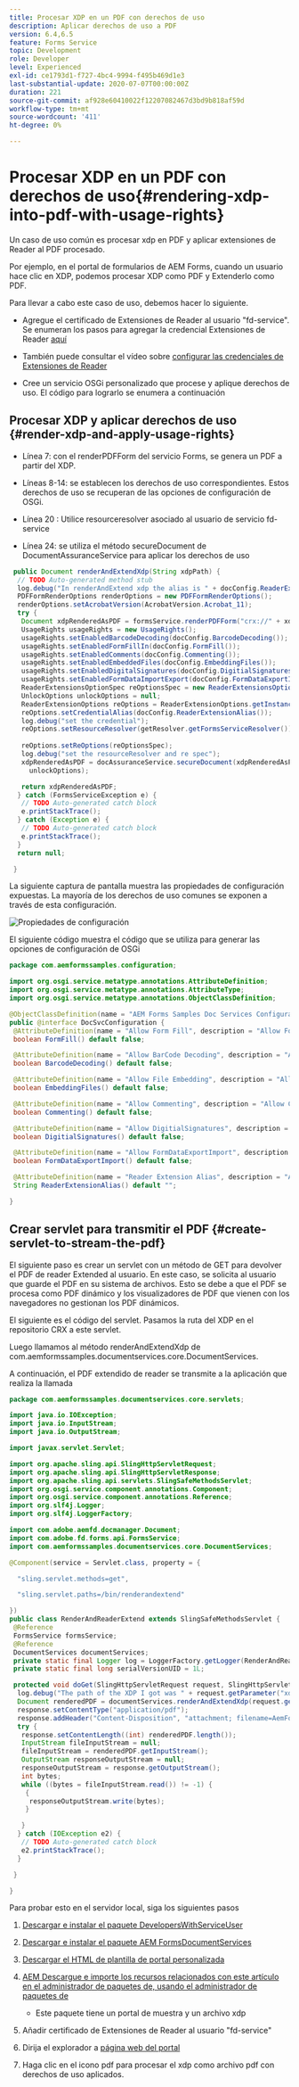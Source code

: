 ```yaml
---
title: Procesar XDP en un PDF con derechos de uso
description: Aplicar derechos de uso a PDF
version: 6.4,6.5
feature: Forms Service
topic: Development
role: Developer
level: Experienced
exl-id: ce1793d1-f727-4bc4-9994-f495b469d1e3
last-substantial-update: 2020-07-07T00:00:00Z
duration: 221
source-git-commit: af928e60410022f12207082467d3bd9b818af59d
workflow-type: tm+mt
source-wordcount: '411'
ht-degree: 0%

---
```


# Procesar XDP en un PDF con derechos de uso{#rendering-xdp-into-pdf-with-usage-rights}

Un caso de uso común es procesar xdp en PDF y aplicar extensiones de Reader al PDF procesado.

Por ejemplo, en el portal de formularios de AEM Forms, cuando un usuario hace clic en XDP, podemos procesar XDP como PDF y Extenderlo como PDF.


Para llevar a cabo este caso de uso, debemos hacer lo siguiente.

* Agregue el certificado de Extensiones de Reader al usuario &quot;fd-service&quot;. Se enumeran los pasos para agregar la credencial Extensiones de Reader [aquí](https://experienceleague.adobe.com/docs/experience-manager-65/forms/install-aem-forms/osgi-installation/install-configure-document-services.html?lang=en)


* También puede consultar el vídeo sobre [configurar las credenciales de Extensiones de Reader](https://experienceleague.adobe.com/docs/experience-manager-learn/forms/document-services/configuring-reader-extension-osgi.html)


* Cree un servicio OSGi personalizado que procese y aplique derechos de uso. El código para lograrlo se enumera a continuación

## Procesar XDP y aplicar derechos de uso {#render-xdp-and-apply-usage-rights}

* Línea 7: con el renderPDFForm del servicio Forms, se genera un PDF a partir del XDP.

* Líneas 8-14: se establecen los derechos de uso correspondientes. Estos derechos de uso se recuperan de las opciones de configuración de OSGi.

* Línea 20 : Utilice resourceresolver asociado al usuario de servicio fd-service

* Línea 24: se utiliza el método secureDocument de DocumentAssuranceService para aplicar los derechos de uso

```java
 public Document renderAndExtendXdp(String xdpPath) {
  // TODO Auto-generated method stub
  log.debug("In renderAndExtend xdp the alias is " + docConfig.ReaderExtensionAlias());
  PDFFormRenderOptions renderOptions = new PDFFormRenderOptions();
  renderOptions.setAcrobatVersion(AcrobatVersion.Acrobat_11);
  try {
   Document xdpRenderedAsPDF = formsService.renderPDFForm("crx://" + xdpPath, null, renderOptions);
   UsageRights usageRights = new UsageRights();
   usageRights.setEnabledBarcodeDecoding(docConfig.BarcodeDecoding());
   usageRights.setEnabledFormFillIn(docConfig.FormFill());
   usageRights.setEnabledComments(docConfig.Commenting());
   usageRights.setEnabledEmbeddedFiles(docConfig.EmbeddingFiles());
   usageRights.setEnabledDigitalSignatures(docConfig.DigitialSignatures());
   usageRights.setEnabledFormDataImportExport(docConfig.FormDataExportImport());
   ReaderExtensionsOptionSpec reOptionsSpec = new ReaderExtensionsOptionSpec(usageRights, "Sample ARES");
   UnlockOptions unlockOptions = null;
   ReaderExtensionOptions reOptions = ReaderExtensionOptions.getInstance();
   reOptions.setCredentialAlias(docConfig.ReaderExtensionAlias());
   log.debug("set the credential");
   reOptions.setResourceResolver(getResolver.getFormsServiceResolver());
   
   reOptions.setReOptions(reOptionsSpec);
   log.debug("set the resourceResolver and re spec");
   xdpRenderedAsPDF = docAssuranceService.secureDocument(xdpRenderedAsPDF, null, null, reOptions,
     unlockOptions);

   return xdpRenderedAsPDF;
  } catch (FormsServiceException e) {
   // TODO Auto-generated catch block
   e.printStackTrace();
  } catch (Exception e) {
   // TODO Auto-generated catch block
   e.printStackTrace();
  }
  return null;

 }
```

La siguiente captura de pantalla muestra las propiedades de configuración expuestas. La mayoría de los derechos de uso comunes se exponen a través de esta configuración.

![Propiedades de configuración](assets/configurationproperties.gif)

El siguiente código muestra el código que se utiliza para generar las opciones de configuración de OSGi

```java
package com.aemformssamples.configuration;

import org.osgi.service.metatype.annotations.AttributeDefinition;
import org.osgi.service.metatype.annotations.AttributeType;
import org.osgi.service.metatype.annotations.ObjectClassDefinition;

@ObjectClassDefinition(name = "AEM Forms Samples Doc Services Configuration", description = "AEM Forms Samples Doc Services Configuration")
public @interface DocSvcConfiguration {
 @AttributeDefinition(name = "Allow Form Fill", description = "Allow Form Fill", type = AttributeType.BOOLEAN)
 boolean FormFill() default false;

 @AttributeDefinition(name = "Allow BarCode Decoding", description = "Allow BarCode Decoding", type = AttributeType.BOOLEAN)
 boolean BarcodeDecoding() default false;

 @AttributeDefinition(name = "Allow File Embedding", description = "Allow File Embedding", type = AttributeType.BOOLEAN)
 boolean EmbeddingFiles() default false;

 @AttributeDefinition(name = "Allow Commenting", description = "Allow Commenting", type = AttributeType.BOOLEAN)
 boolean Commenting() default false;

 @AttributeDefinition(name = "Allow DigitialSignatures", description = "Allow File DigitialSignatures", type = AttributeType.BOOLEAN)
 boolean DigitialSignatures() default false;

 @AttributeDefinition(name = "Allow FormDataExportImport", description = "Allow FormDataExportImport", type = AttributeType.BOOLEAN)
 boolean FormDataExportImport() default false;

 @AttributeDefinition(name = "Reader Extension Alias", description = "Alias of your Reader Extension")
 String ReaderExtensionAlias() default "";

}
```

## Crear servlet para transmitir el PDF {#create-servlet-to-stream-the-pdf}

El siguiente paso es crear un servlet con un método de GET para devolver el PDF de reader Extended al usuario. En este caso, se solicita al usuario que guarde el PDF en su sistema de archivos. Esto se debe a que el PDF se procesa como PDF dinámico y los visualizadores de PDF que vienen con los navegadores no gestionan los PDF dinámicos.

El siguiente es el código del servlet. Pasamos la ruta del XDP en el repositorio CRX a este servlet.

Luego llamamos al método renderAndExtendXdp de com.aemformssamples.documentservices.core.DocumentServices.

A continuación, el PDF extendido de reader se transmite a la aplicación que realiza la llamada

```java
package com.aemformssamples.documentservices.core.servlets;

import java.io.IOException;
import java.io.InputStream;
import java.io.OutputStream;

import javax.servlet.Servlet;

import org.apache.sling.api.SlingHttpServletRequest;
import org.apache.sling.api.SlingHttpServletResponse;
import org.apache.sling.api.servlets.SlingSafeMethodsServlet;
import org.osgi.service.component.annotations.Component;
import org.osgi.service.component.annotations.Reference;
import org.slf4j.Logger;
import org.slf4j.LoggerFactory;

import com.adobe.aemfd.docmanager.Document;
import com.adobe.fd.forms.api.FormsService;
import com.aemformssamples.documentservices.core.DocumentServices;

@Component(service = Servlet.class, property = {

  "sling.servlet.methods=get",

  "sling.servlet.paths=/bin/renderandextend"

})
public class RenderAndReaderExtend extends SlingSafeMethodsServlet {
 @Reference
 FormsService formsService;
 @Reference
 DocumentServices documentServices;
 private static final Logger log = LoggerFactory.getLogger(RenderAndReaderExtend.class);
 private static final long serialVersionUID = 1L;

 protected void doGet(SlingHttpServletRequest request, SlingHttpServletResponse response) {
  log.debug("The path of the XDP I got was " + request.getParameter("xdpPath"));
  Document renderedPDF = documentServices.renderAndExtendXdp(request.getParameter("xdpPath"));
  response.setContentType("application/pdf");
  response.addHeader("Content-Disposition", "attachment; filename=AemFormsRocks.pdf");
  try {
   response.setContentLength((int) renderedPDF.length());
   InputStream fileInputStream = null;
   fileInputStream = renderedPDF.getInputStream();
   OutputStream responseOutputStream = null;
   responseOutputStream = response.getOutputStream();
   int bytes;
   while ((bytes = fileInputStream.read()) != -1) {
    {
     responseOutputStream.write(bytes);
    }

   }
  } catch (IOException e2) {
   // TODO Auto-generated catch block
   e2.printStackTrace();
  }

 }

}
```

Para probar esto en el servidor local, siga los siguientes pasos
1. [Descargar e instalar el paquete DevelopersWithServiceUser](/help/forms/assets/common-osgi-bundles/DevelopingWithServiceUser.jar)
1. [Descargar e instalar el paquete AEM FormsDocumentServices](/help/forms/assets/common-osgi-bundles/AEMFormsDocumentServices.core-1.0-SNAPSHOT.jar)

1. [Descargar el HTML de plantilla de portal personalizada](assets/render-and-extend-template.zip)
1. [AEM Descargue e importe los recursos relacionados con este artículo en el administrador de paquetes de, usando el administrador de paquetes de](assets/renderandextendxdp.zip)
   * Este paquete tiene un portal de muestra y un archivo xdp
1. Añadir certificado de Extensiones de Reader al usuario &quot;fd-service&quot;
1. Dirija el explorador a [página web del portal](http://localhost:4502/content/AemForms/ReaderExtensionsXdp.html)
1. Haga clic en el icono pdf para procesar el xdp como archivo pdf con derechos de uso aplicados.
